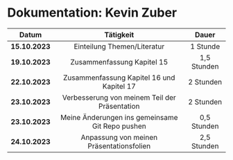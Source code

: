 # Dokumentation: Kevin Zuber

|     Datum      |                    Tätigkeit                    |    Dauer    |
|:--------------:|:-----------------------------------------------:|:-----------:|
| **15.10.2023** |           Einteilung Themen/Literatur           |  1 Stunde   | 
| **19.10.2023** |           Zusammenfassung Kapitel 15            | 1,5 Stunden | 
| **22.10.2023** |    Zusammenfassung Kapitel 16 und Kapitel 17    |  2 Stunden  | 
| **23.10.2023** |  Verbesserung von meinem Teil der Präsentation  |  2 Stunden  |
| **23.10.2023** | Meine Änderungen ins gemeinsame Git Repo pushen | 0,5 Stunden |
| **24.10.2023** |    Anpassung von meinen Präsentationsfolien     | 2,5 Stunden |